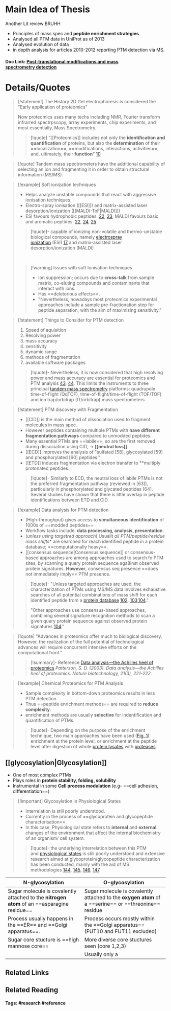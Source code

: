 # Main Idea of Thesis

Another Lit review BRUHH

- Principles of mass spec and **peptide enrichment strategies**
- Analysed all PTM data in UniProt as of 2013
- Analysed evolution of data
- in depth analysis for articles 2010-2012 reporting PTM detection via MS.

#### Doc Link: [Post-translational modifications and **mass spectrometry** detection](https://www.sciencedirect.com/science/article/pii/S089158491300587X?casa_token=Ex3_B9syPoUAAAAA:5UB5T-5fddnUqjoK87fSncyZkz_o63vWzHbsg7micJ5ycmj5meaGtNoTy9PXJnfzHeyGA4dI)


# Details/Quotes

> [!statement] The History
> 2D Gel electrophoresis is considered the "Early application of proteomics"
> 
> Now proteomics uses many techs including NMR, Fourier transform infrarred spectrpscopy, array experiments, chip experiments, and most essentially, Mass Spectrometry.
> 
> 
> >[!quote]
> >“[[Proteomics]] includes not only the **identification and quantification** of proteins, but also the **determination** of their ==localization==, ==modifications, interactions, activities==, and, ultimately, their **function**” [10]([https://www.sciencedirect.com/science/article/pii/S089158491300587X?casa_token=Ex3_B9syPoUAAAAA:5UB5T-5fddnUqjoK87fSncyZkz_o63vWzHbsg7micJ5ycmj5meaGtNoTy9PXJnfzHeyGA4dI#bib10](https://www.science.org/doi/full/10.1126/science.291.5507.1221))


> [!quote]
> Tandem mass spectrometers have the additional capability of selecting an ion and fragmenting it in order to obtain structural information (MS/MS).

> [!example] Soft ionization techniques
> - Helps analyze unstable compounds that react with aggressive ionisation techniques. 
> - Electro-spray ionisation ([[ESI]]) and matrix-assisted laser desorption/ionization ([[MALDI-ToF|MALDI]])
> - ESI favours hydrophobic peptides  [22](https://www.sciencedirect.com/science/article/pii/S089158491300587X?casa_token=Ex3_B9syPoUAAAAA:5UB5T-5fddnUqjoK87fSncyZkz_o63vWzHbsg7micJ5ycmj5meaGtNoTy9PXJnfzHeyGA4dI#bib22), [23](https://www.sciencedirect.com/science/article/pii/S089158491300587X?casa_token=Ex3_B9syPoUAAAAA:5UB5T-5fddnUqjoK87fSncyZkz_o63vWzHbsg7micJ5ycmj5meaGtNoTy9PXJnfzHeyGA4dI#bib23), MALDI favours basic and aromatic peptides  [22](https://www.sciencedirect.com/science/article/pii/S089158491300587X?casa_token=Ex3_B9syPoUAAAAA:5UB5T-5fddnUqjoK87fSncyZkz_o63vWzHbsg7micJ5ycmj5meaGtNoTy9PXJnfzHeyGA4dI#bib22), [24](https://www.sciencedirect.com/science/article/pii/S089158491300587X?casa_token=Ex3_B9syPoUAAAAA:5UB5T-5fddnUqjoK87fSncyZkz_o63vWzHbsg7micJ5ycmj5meaGtNoTy9PXJnfzHeyGA4dI#bib24), [25](https://www.sciencedirect.com/science/article/pii/S089158491300587X?casa_token=Ex3_B9syPoUAAAAA:5UB5T-5fddnUqjoK87fSncyZkz_o63vWzHbsg7micJ5ycmj5meaGtNoTy9PXJnfzHeyGA4dI#bib25)
> 
> >[!quote]-
> >capable of ionizing non-volatile and thermo-unstable biological compounds, namely [electrospray ionization](https://www.sciencedirect.com/topics/biochemistry-genetics-and-molecular-biology/electrospray-ionization "Learn more about electrospray ionization from ScienceDirect's AI-generated Topic Pages") (ESI) [17](https://www.sciencedirect.com/science/article/pii/S089158491300587X?casa_token=Ex3_B9syPoUAAAAA:5UB5T-5fddnUqjoK87fSncyZkz_o63vWzHbsg7micJ5ycmj5meaGtNoTy9PXJnfzHeyGA4dI#bib17) and matrix-assisted laser desorption/ionization (MALDI)
> 
> &emsp;
> >[!warning] Issues with soft Ionisation techniques
> > - Ion suppression; occurs due to **cross-talk** from sample matrix, co-eluting compounds and contaminants that interact with ions.
> > - Has ==deletorious effects==.
> > - "Nevertheless, nowadays most proteomics experimental approaches include a sample pre-fractionation step for peptide separation, with the aim of maximizing sensitivity."

> [!statement] Things to Consider for PTM detection
> 1. Speed of aquisition
> 2. Resolving power
> 3. mass accuracy
> 4. sensitivity
> 5. dynamic range
> 6. methods of fragmentation
> 7. available software packages
> 
> >[!quote]-
> >Nevertheless, it is now considered that high resolving power and mass accuracy are essential for proteomics and PTM analysis [43](https://www.sciencedirect.com/science/article/pii/S089158491300587X?casa_token=Ex3_B9syPoUAAAAA:5UB5T-5fddnUqjoK87fSncyZkz_o63vWzHbsg7micJ5ycmj5meaGtNoTy9PXJnfzHeyGA4dI#bib43), [44](https://www.sciencedirect.com/science/article/pii/S089158491300587X?casa_token=Ex3_B9syPoUAAAAA:5UB5T-5fddnUqjoK87fSncyZkz_o63vWzHbsg7micJ5ycmj5meaGtNoTy9PXJnfzHeyGA4dI#bib44). This limits the instruments to three principal [tandem mass spectrometry](https://www.sciencedirect.com/topics/biochemistry-genetics-and-molecular-biology/tandem-mass-spectrometry "Learn more about tandem mass spectrometry from ScienceDirect's AI-generated Topic Pages") platforms: quadrupole time-of-flight (QqTOF), time-of-flight/time-of-flight (TOF/TOF) and ion trap/orbitrap (IT/orbitrap) mass spectrometers.

> [!statement] PTM discovery with Fragmentation
> - [[CID]] is the main method of dissociation used to fragment molecules in mass spec.
> - However peptides containing multiple PTMs with **have different fragmentation pathways** compared to unmodded peptides.
> - Many essential PTMs are ==labile==, so are the first removed during dissociation using CID, -> **[[neutral loss]]**.
> - [[ECD]] improves the analysis of "sulfated [58], glycosylated [59] and phosphorylated [60] peptides."
> - [[ETD]] induces fragmentation via electron transfer to **multiply protonated peptides.
> 
> >[!quote]-
> >Similarly to ECD, the neutral loss of labile PTMs is not the preferred fragmentation pathway (reviewed in [63]), particularly in phosphorylated and glycated peptides [64]. Several studies have shown that there is little overlap in peptide identifications between ETD and CID.

> [!example] Data analysis for PTM detection
> - (High-throughput) gives access to **simultaneous identification** of 1000s of ==modded peptides==
> - Workflow tasks include: **data processing, analysis, presentation**.
> - (*unless using targetred approach*) Usuallt **all PTM/peptide/residue* mass shifts** are searched for reach identified peptide in a protein database; ==computationally heavy==.
> - [[consensus sequence|Consensus sequence]] or consensus-based approaches are among approaches used to search fo PTM sites, by scanning a query protein sequence aga8inst observed protein signatures. **However**, consensus seq presence ==does not immediately imply== PTM presence. 
> 
> > [!quote]-
> > "Unless targeted approaches are used, the characterization of PTMs using MS/MS data involves exhaustive searches of all potential combinations of mass shift for each identified peptide from a [protein database](https://www.sciencedirect.com/topics/biochemistry-genetics-and-molecular-biology/protein-database "Learn more about protein database from ScienceDirect's AI-generated Topic Pages") [102](https://www.sciencedirect.com/science/article/pii/S089158491300587X?casa_token=Ex3_B9syPoUAAAAA:5UB5T-5fddnUqjoK87fSncyZkz_o63vWzHbsg7micJ5ycmj5meaGtNoTy9PXJnfzHeyGA4dI#bib102), [103](https://www.sciencedirect.com/science/article/pii/S089158491300587X?casa_token=Ex3_B9syPoUAAAAA:5UB5T-5fddnUqjoK87fSncyZkz_o63vWzHbsg7micJ5ycmj5meaGtNoTy9PXJnfzHeyGA4dI#bib103),[104](https://www.sciencedirect.com/science/article/pii/S089158491300587X?casa_token=Ex3_B9syPoUAAAAA:5UB5T-5fddnUqjoK87fSncyZkz_o63vWzHbsg7micJ5ycmj5meaGtNoTy9PXJnfzHeyGA4dI#bib104)."
> > 
> > "Other approaches use consensus-based approaches, combining several signature recognition methods to scan a given query protein sequence against observed protein signatures [104](https://www.sciencedirect.com/science/article/pii/S089158491300587X?casa_token=Ex3_B9syPoUAAAAA:5UB5T-5fddnUqjoK87fSncyZkz_o63vWzHbsg7micJ5ycmj5meaGtNoTy9PXJnfzHeyGA4dI#bib104)."

> [!quote] 
> "Advances in proteomics offer much to biological discovery. However, the realization of the full potential of technological advances will require concurrent intensive efforts on the computational front."
> > [!summary]- Reference
> > [Data analysis—the Achilles heel of proteomics](https://www.nature.com/articles/nbt0303-221)
> > *Patterson, S. D. (2003). Data analysis—the Achilles heel of proteomics. _Nature biotechnology_, _21_(3), 221-222.*

> [!example] Chemical Proteomics for PTM Analysis
> - Sample complexity in bottom-down proteomics results in less PTM detection.
> - Thus ==peptide enrichment methods== are required to **reduce complexity**.
> - enrichment methods are usually **selective** for indentification and quantification of PTMs.
> 
> >[!quote]-
> >Depending on the purpose of the enrichment technique, two main approaches have been used ([Fig. 1](https://www.sciencedirect.com/science/article/pii/S089158491300587X?casa_token=Ex3_B9syPoUAAAAA:5UB5T-5fddnUqjoK87fSncyZkz_o63vWzHbsg7micJ5ycmj5meaGtNoTy9PXJnfzHeyGA4dI#f0005)): enrichment at the protein level, or enrichment at the peptide level after digestion of whole [protein lysates](https://www.sciencedirect.com/topics/medicine-and-dentistry/protein-hydrolysate "Learn more about protein lysates from ScienceDirect's AI-generated Topic Pages") with [proteases](https://www.sciencedirect.com/topics/medicine-and-dentistry/proteinase "Learn more about proteases from ScienceDirect's AI-generated Topic Pages").

## [[glycosylation|Glycosylation]]

- One of most complex PTMs
- Plays roles in **protein stability, folding, solubility**
- Instrumental in some **Cell process modulation** (e.g- ==cell adhesion, differentiation==)


> [!important] Glycosylation in Physiological States
> - Interrelation is still poorly understood.
> - Currently in the process of ==glycoprotein and glycopeptide characterisation==.
> - In this case, Physiological state refers to **internal** and **external** changes of the environment that affect the internal biochemistry of an organism/ cell system.
> 
> >[!quote]-
> > the underlying interrelation between this PTM and [physiological states](https://www.sciencedirect.com/topics/medicine-and-dentistry/physiological-state "Learn more about physiological states from ScienceDirect's AI-generated Topic Pages") is still poorly understood and extensive research aimed at glycoprotein/glycopeptide characterization has been conducted, mainly with the aid of MS methodologies [144](https://www.sciencedirect.com/science/article/pii/S089158491300587X?casa_token=Ex3_B9syPoUAAAAA:5UB5T-5fddnUqjoK87fSncyZkz_o63vWzHbsg7micJ5ycmj5meaGtNoTy9PXJnfzHeyGA4dI#bib144), [145](https://www.sciencedirect.com/science/article/pii/S089158491300587X?casa_token=Ex3_B9syPoUAAAAA:5UB5T-5fddnUqjoK87fSncyZkz_o63vWzHbsg7micJ5ycmj5meaGtNoTy9PXJnfzHeyGA4dI#bib145), [146](https://www.sciencedirect.com/science/article/pii/S089158491300587X?casa_token=Ex3_B9syPoUAAAAA:5UB5T-5fddnUqjoK87fSncyZkz_o63vWzHbsg7micJ5ycmj5meaGtNoTy9PXJnfzHeyGA4dI#bib146), [147](https://www.sciencedirect.com/science/article/pii/S089158491300587X?casa_token=Ex3_B9syPoUAAAAA:5UB5T-5fddnUqjoK87fSncyZkz_o63vWzHbsg7micJ5ycmj5meaGtNoTy9PXJnfzHeyGA4dI#bib147).


| N-glycosylation                                                                             | O-glycosylation                                                                                       |
| ------------------------------------------------------------------------------------------- | ----------------------------------------------------------------------------------------------------- |
| Sugar molecule is covalently attached to the **nitrogen atom** of an ==asparagine residue== | Sugar molecule is covalently attached to the **oxygen atom** of a ==serine== or ==threonine== residue |
| Process usually happens in the ==ER== and ==Golgi apparatus==.                              | Process occurs mostly within the ==Golgi apparatus== (FUT10 and FUT11 excluded)                       |
| Sugar core stucture is ==high mannose core==                                                | More diverse core stuctures seen (core 1,2,3)                                                         |
|                                                                                             | Usually only a                                                                                        |


## Related Links

## Related Reading



#### Tags: #research #reference 